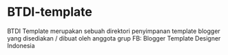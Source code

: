 # BTDI-template
BTDI Template merupakan sebuah direktori penyimpanan template blogger yang disediakan / dibuat oleh anggota grup FB: Blogger Template Designer Indonesia
